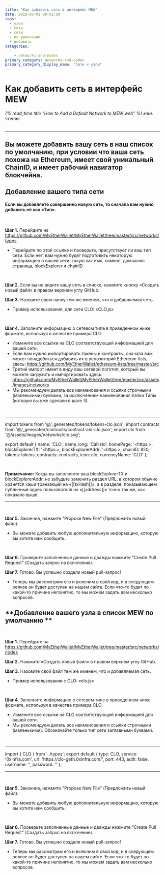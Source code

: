 ```yaml
---
title: "Как добавить сеть в интерфейс MEW"
date: 2018-06-01 00:01:00
tags:
  - узел
  - сеть
  - сети
  - по умолчанию
  - добавить
categories:
  - 
    - networks-and-nodes
primary_category: networks-and-nodes
primary_category_display_name: "Сети и узлы"
---
```


# **Как добавить сеть в интерфейс MEW**

###### {% read_time title "How to Add a Default Network to MEW web" %} мин. чтения

* * *

## Вы можете добавить вашу сеть в наш список по умолчанию, при условии что ваша сеть похожа на Ethereum, имеет свой уникальный ChainID, и имеет рабочий навигатор блокчейна.

## **Добавление вашего типа сети**

#### Если вы добавляете совершенно новую сеть, то сначала вам нужно добавить её как «Тип».

<br>

**Шаг 1.** Перейдите на <https://github.com/MyEtherWallet/MyEtherWallet/tree/master/src/networks/types>

-   Перейдите по этой ссылке и проверьте, присутствует ли ваш тип сети. Если нет, вам нужно будет подготовить некоторую информацию о вашей сети: такую как имя, символ, домашняя страница, blockExplorer и chainID.

<br>

**Шаг 2.** Если вы не видите вашу сеть в списке, нажмите кнопку «Создать новый файл» в правом верхнем углу GitHub.

**Шаг 3.** Назовите свою папку тем же именем, что и добавляемая сеть.

-   Пример использования, для сети CLO: «CLO.js»

<br>

**Шаг 4.** Заполните информацию о сетевом типе в приведенном ниже формате, используя в качестве примера CLO.

-   Измените все ссылки на CLO соответствующей информацией для вашей сети.
-   Если вам нужно импортировать токены и контракты, сначала вам может понадобиться добавить их в репозиторий Ethereum-lists, здесь: <https://github.com/MyEtherWallet/ethereum-lists/tree/master/src>
-   Третий импорт имеет в виду ваш сетевой логотип, который вы можете загрузить и импортировать здесь: <https://github.com/MyEtherWallet/MyEtherWallet/tree/master/src/assets/images/networks>
-   Мы рекомендуем делать все наименования и ссылки строчными (маленькими) буквами, за исключением наименования папки Типы (которую вы уже сделали в шаге 3).

<br>

* * *

<div class="scrollbox">
import tokens from '@/_generated/tokens/tokens-clo.json';
import contracts from '@/_generated/contracts/contract-abi-clo.json';
import clo from '@/assets/images/networks/clo.svg';

export default {
  name: 'CLO',
  name_long: 'Callisto',
  homePage: '&lt;https&#x3A;>,
  blockExplorerTX: '&lt;https&#x3A;>,
  blockExplorerAddr: '&lt;https&#x3A;>,
  chainID: 820,
  tokens: tokens,
  contracts: contracts,
  icon: clo,
  currencyName: 'CLO'
};

</div>

<br>

**Примечание:** Когда вы заполняете ваш blockExplorerTX и blockExplorerAddr, не забудьте заменить раздел URL, в котором обычно хранятся хэши транзакций на «\[[txHash]]», а в разделе, показывающем публичный адрес пользователя на «\[[address]]» точно так же, как показано выше.

* * *

<br>

**Шаг 5.** Закончив, нажмите "Propose New File" (Предложить новый файл).

-   Вы можете добавить любую дополнительную информацию, которую вы хотите нам сообщить.

<br>

**Шаг 6.** Проверьте заполненные данные и дважды нажмите "Create Pull Request" (Создать запрос на включение).

**Шаг 7.** Готово. Вы успешно создали новый pull-запрос!

-   Теперь мы рассмотрим его и включим в свой код, и в следующем релизе он будет доступен на нашем сайте. Если что-то будет по какой-то причине непонятно, то мы можем задать вам несколько вопросов.

## **Добавление вашего узла в список MEW по умолчанию **

<br>

**Шаг 1.** Перейдите на <https://github.com/MyEtherWallet/MyEtherWallet/tree/master/src/networks/nodes>

**Шаг 2.** Нажмите «Создать новый файл» в правом верхнем углу GitHub.

**Шаг 3.** Назовите свой файл тем же именем, что и добавляемая сеть.

-   Пример использования с CLO: «clo.js»

<br>

**Шаг 4.** Заполните информацию о сетевом типе в приведенном ниже формате, используя в качестве примера CLO.

-   Измените все ссылки на CLO соответствующей информацией для вашей сети.
-   Мы рекомендуем делать все наименования и ссылки строчными (маленькими). Обозначайте только тип сети заглавными буквами.

<br>

* * *

<div class="scrollbox">
import { CLO } from '../types';
export default {
  type: CLO,
  service: '0xinfra.com',
  url: 'https://clo-geth.0xinfra.com/',
  port: 443,
  auth: false,
  username: '',
  password: ''
};
</div>

* * *

<br>

**Шаг 5.** Закончив, нажмите "Propose New File" (Предложить новый файл).

-   Вы можете добавить любую дополнительную информацию, которую вы хотите нам сообщить.

<br>

**Шаг 6.** Проверьте заполненные данные и дважды нажмите "Create Pull Request" (Создать запрос на включение).

**Шаг 7.** Готово. Вы успешно создали новый pull-запрос!

-   Теперь мы рассмотрим его и включим в свой код, и в следующем релизе он будет доступен на нашем сайте. Если что-то будет по какой-то причине непонятно, то мы можем задать вам несколько вопросов.
